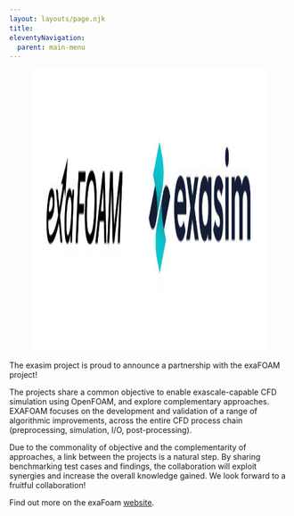 ```yaml
---
layout: layouts/page.njk
title: 
eleventyNavigation:
  parent: main-menu
---
```


<figure>
  <img width="900" height="506" loading="lazy" src="/img/exafoam-exasim.jpeg" alt="Logos exaFOAM EXASIM">
</figure>

The exasim project is proud to announce a partnership with the exaFOAM project!

The projects share a common objective to enable exascale-capable CFD simulation
using OpenFOAM, and explore complementary approaches.  EXAFOAM focuses on the
development and validation of a range of algorithmic improvements, across the
entire CFD process chain (preprocessing, simulation, I/O, post-processing).

Due to the commonality of objective and the complementarity of approaches, a
link between the projects is a natural step. By sharing benchmarking test cases
and findings, the collaboration will exploit synergies and increase the overall
knowledge gained.  We look forward to a fruitful collaboration!

Find out more on the exaFoam 
<a href="https://exafoam.eu" class="arrow-link">website</a>.

